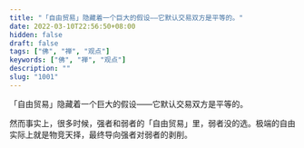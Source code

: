 ```yaml
---
title: "「自由贸易」隐藏着一个巨大的假设——它默认交易双方是平等的。"
date: 2022-03-10T22:56:50+08:00
hidden: false
draft: false
tags: ["佛", "禅", "观点"]
keywords: ["佛", "禅", "观点"]
description: ""
slug: "1001"
---
```


「自由贸易」隐藏着一个巨大的假设——它默认交易双方是平等的。

然而事实上，很多时候，强者和弱者的「自由贸易」里，弱者没的选。极端的自由实际上就是物竞天择，最终导向强者对弱者的剥削。